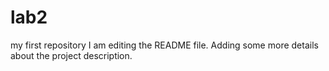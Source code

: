 # lab2
my first repository
I am editing the README file. Adding some more details about the project description.
